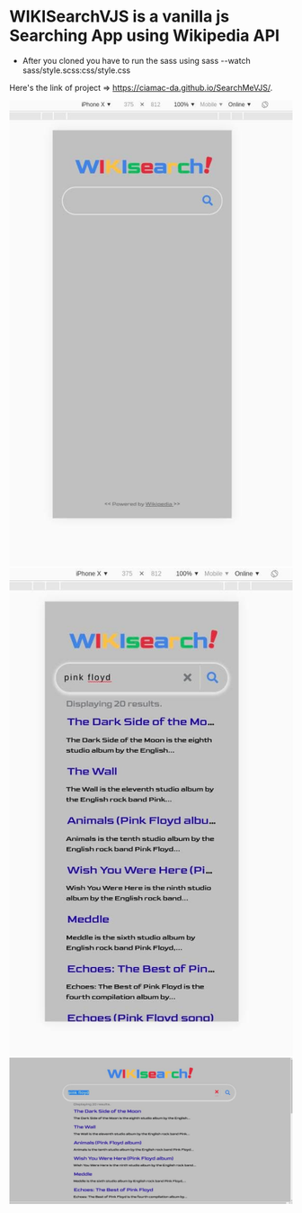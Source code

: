 # WIKISearchVJS is a vanilla js Searching App using Wikipedia API
- After you cloned you have to run the sass using sass --watch sass/style.scss:css/style.css

Here's the link of project => https://ciamac-da.github.io/SearchMeVJS/.

![](readmeImage/1.jpg)
![](readmeImage/2.jpg)
![](readmeImage/3.jpg)
